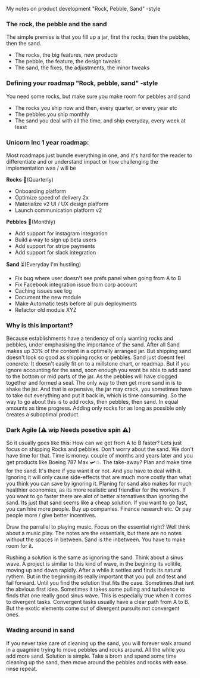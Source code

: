 My notes on product development "Rock, Pebble, Sand" -style<!--more-->

### The rock, the pebble and the sand
The simple premiss is that you fill up a jar, first the rocks, then the pebbles, then the sand.

- The rocks, the big features, new products
- The pebble, the feature, the design tweaks
- The sand, the fixes, the adjustments, the minor tweaks

### Defining your roadmap "Rock, pebble, sand" -style
You need some rocks, but make sure you make room for pebbles and sand
- The rocks you ship now and then, every quarter, or every year etc
- The pebbles you ship monthly
- The sand you deal with all the time, and ship everyday, every week at least

### Unicorn Inc 1 year roadmap:
Most roadmaps just bundle everything in one, and it's hard for the reader to differentiate and or understand impact or how challenging the implementation was / will be

**Rocks** 🗿(Quarterly)
- Onboarding platform
- Optimize speed of delivery 2x
- Materialize v2 UI / UX design platform
- Launch communication platform v2

**Pebbles** 💎(Monthly)
- Add support for instagram integration
- Build a way to sign up beta users
- Add support for stripe payments
- Add support for slack integration

**Sand** ⏳(Everyday I'm hustling)
- Fix bug where user doesn't see prefs panel when going from A to B
- Fix Facebook integration issue from corp account
- Caching issues see log
- Document the new module
- Make Automatic tests before all pub deployments
- Refactor old module XYZ

### Why is this important?
Because establishments have a tendency of only wanting rocks and pebbles, under emphasising the importance of the sand. After all Sand makes up 33% of the content in a optimally arranged jar. But shipping sand doesn't look so good as shipping rocks or pebbles. Sand just doesnt feel concrete. It doesn't easily fit on to a millstone chart, or roadmap. But if you ignore accounting for the sand, soon enough you wont be able to add sand to the bottom or mid parts of the jar. As the pebbles will have clogged together and formed a seal. The only way to then get more sand in is to shake the jar. And that is expensive, the jar may crack, you sometimes have to take out everything and put it back in, which is time consuming. So the way to go about this is to add rocks, then pebbles, then sand. In equal amounts as time progress. Adding only rocks for as long as possible only creates a suboptimal product.

### Dark Agile (⚠️️ wip Needs posetive spin ⚠️️)
So it usually goes like this: How can we get from A to B faster? Lets just focus on shipping Rocks and pebbles. Don't worry about the sand. We don't have time for that. Time is money. couple of months and years later and you get products like Boeing 787 Max 🛩💥. The take-away? Plan and make time for the sand. It's there if you want it or not. And you have to deal with it. Ignoring it will only cause side-effects that are much more costly than what you think you can save by ignoring it. Planing for sand also makes for much healthier economies, as its more realistic and friendlier for the workers. If you want to go faster there are alot of better alternatives than ignoring the sand. Its just that sand seems like a cheap solution. If you want to go fast, you can hire more people. Buy up companies. Finance research etc. Or pay people more / give better incentives.

Draw the parrallel to playing music.
Focus on the essential right? Well think about a music play. The notes are the essentials, but there are no notes without the spaces in between. Sand is the inbetween. You have to make room for it.

Rushing a solution is the same as ignoring the sand. Think about a sinus wave. A project is similar to this kind of wave, in the begining its volitile, moving up and down rapidly. After a while it settles and finds its natural rythem. But in the beginning its really important that you pull and test and fail forward. Until you find the solution that fits the case. Sometimes that isnt the abvious first idea. Sometimes it takes some pulling and turbulence to finds that one really good sinus wave. This is especially true when it comes to divergent tasks. Convergent tasks usually have a clear path from A to B. But the exotic elements come out of divergent pursuits not convergent ones.


### Wading around in sand
If you never take care of cleaning up the sand, you will forever walk around in a quagmire trying to move pebbles and rocks around. All the while you add more sand. Solution is simple. Take a brom and spend some time cleaning up the sand, then move around the pebbles and rocks with ease. rinse repeat.
